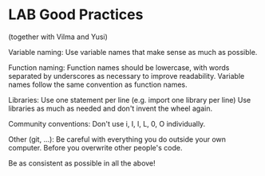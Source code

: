 # LAB Good Practices
(together with Vilma and Yusi)

Variable naming:
Use variable names that make sense as much as possible.

Function naming:
Function names should be lowercase, with words separated by underscores as necessary to improve readability.
Variable names follow the same convention as function names.

Libraries:
Use one statement per line (e.g. import one library per line)
Use libraries as much as needed and don't invent the wheel again.

Community conventions:
Don't use i, I, l, L, 0, O individually.

Other (git, ...):
Be careful with everything you do outside your own computer. Before you overwrite other people's code.

Be as consistent as possible in all the above!